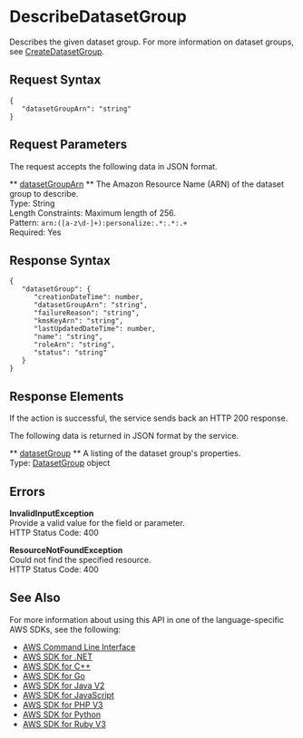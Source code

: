 # DescribeDatasetGroup<a name="API_DescribeDatasetGroup"></a>

Describes the given dataset group\. For more information on dataset groups, see [CreateDatasetGroup](API_CreateDatasetGroup.md)\.

## Request Syntax<a name="API_DescribeDatasetGroup_RequestSyntax"></a>

```
{
   "datasetGroupArn": "string"
}
```

## Request Parameters<a name="API_DescribeDatasetGroup_RequestParameters"></a>

The request accepts the following data in JSON format\.

 ** [datasetGroupArn](#API_DescribeDatasetGroup_RequestSyntax) **   <a name="personalize-DescribeDatasetGroup-request-datasetGroupArn"></a>
The Amazon Resource Name \(ARN\) of the dataset group to describe\.  
Type: String  
Length Constraints: Maximum length of 256\.  
Pattern: `arn:([a-z\d-]+):personalize:.*:.*:.+`   
Required: Yes

## Response Syntax<a name="API_DescribeDatasetGroup_ResponseSyntax"></a>

```
{
   "datasetGroup": { 
      "creationDateTime": number,
      "datasetGroupArn": "string",
      "failureReason": "string",
      "kmsKeyArn": "string",
      "lastUpdatedDateTime": number,
      "name": "string",
      "roleArn": "string",
      "status": "string"
   }
}
```

## Response Elements<a name="API_DescribeDatasetGroup_ResponseElements"></a>

If the action is successful, the service sends back an HTTP 200 response\.

The following data is returned in JSON format by the service\.

 ** [datasetGroup](#API_DescribeDatasetGroup_ResponseSyntax) **   <a name="personalize-DescribeDatasetGroup-response-datasetGroup"></a>
A listing of the dataset group's properties\.  
Type: [DatasetGroup](API_DatasetGroup.md) object

## Errors<a name="API_DescribeDatasetGroup_Errors"></a>

 **InvalidInputException**   
Provide a valid value for the field or parameter\.  
HTTP Status Code: 400

 **ResourceNotFoundException**   
Could not find the specified resource\.  
HTTP Status Code: 400

## See Also<a name="API_DescribeDatasetGroup_SeeAlso"></a>

For more information about using this API in one of the language\-specific AWS SDKs, see the following:
+  [AWS Command Line Interface](https://docs.aws.amazon.com/goto/aws-cli/personalize-2018-05-22/DescribeDatasetGroup) 
+  [AWS SDK for \.NET](https://docs.aws.amazon.com/goto/DotNetSDKV3/personalize-2018-05-22/DescribeDatasetGroup) 
+  [AWS SDK for C\+\+](https://docs.aws.amazon.com/goto/SdkForCpp/personalize-2018-05-22/DescribeDatasetGroup) 
+  [AWS SDK for Go](https://docs.aws.amazon.com/goto/SdkForGoV1/personalize-2018-05-22/DescribeDatasetGroup) 
+  [AWS SDK for Java V2](https://docs.aws.amazon.com/goto/SdkForJavaV2/personalize-2018-05-22/DescribeDatasetGroup) 
+  [AWS SDK for JavaScript](https://docs.aws.amazon.com/goto/AWSJavaScriptSDK/personalize-2018-05-22/DescribeDatasetGroup) 
+  [AWS SDK for PHP V3](https://docs.aws.amazon.com/goto/SdkForPHPV3/personalize-2018-05-22/DescribeDatasetGroup) 
+  [AWS SDK for Python](https://docs.aws.amazon.com/goto/boto3/personalize-2018-05-22/DescribeDatasetGroup) 
+  [AWS SDK for Ruby V3](https://docs.aws.amazon.com/goto/SdkForRubyV3/personalize-2018-05-22/DescribeDatasetGroup) 